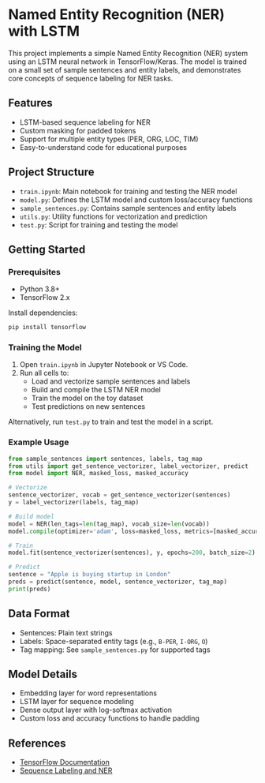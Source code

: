# Named Entity Recognition (NER) with LSTM

This project implements a simple Named Entity Recognition (NER) system using an LSTM neural network in TensorFlow/Keras. The model is trained on a small set of sample sentences and entity labels, and demonstrates core concepts of sequence labeling for NER tasks.

## Features

- LSTM-based sequence labeling for NER
- Custom masking for padded tokens
- Support for multiple entity types (PER, ORG, LOC, TIM)
- Easy-to-understand code for educational purposes

## Project Structure

- `train.ipynb`: Main notebook for training and testing the NER model
- `model.py`: Defines the LSTM model and custom loss/accuracy functions
- `sample_sentences.py`: Contains sample sentences and entity labels
- `utils.py`: Utility functions for vectorization and prediction
- `test.py`: Script for training and testing the model

## Getting Started

### Prerequisites

- Python 3.8+
- TensorFlow 2.x

Install dependencies:

```bash
pip install tensorflow
```

### Training the Model

1. Open `train.ipynb` in Jupyter Notebook or VS Code.
2. Run all cells to:
   - Load and vectorize sample sentences and labels
   - Build and compile the LSTM NER model
   - Train the model on the toy dataset
   - Test predictions on new sentences

Alternatively, run `test.py` to train and test the model in a script.

### Example Usage

```python
from sample_sentences import sentences, labels, tag_map
from utils import get_sentence_vectorizer, label_vectorizer, predict
from model import NER, masked_loss, masked_accuracy

# Vectorize
sentence_vectorizer, vocab = get_sentence_vectorizer(sentences)
y = label_vectorizer(labels, tag_map)

# Build model
model = NER(len_tags=len(tag_map), vocab_size=len(vocab))
model.compile(optimizer='adam', loss=masked_loss, metrics=[masked_accuracy])

# Train
model.fit(sentence_vectorizer(sentences), y, epochs=200, batch_size=2)

# Predict
sentence = "Apple is buying startup in London"
preds = predict(sentence, model, sentence_vectorizer, tag_map)
print(preds)
```

## Data Format

- Sentences: Plain text strings
- Labels: Space-separated entity tags (e.g., `B-PER`, `I-ORG`, `O`)
- Tag mapping: See `sample_sentences.py` for supported tags

## Model Details

- Embedding layer for word representations
- LSTM layer for sequence modeling
- Dense output layer with log-softmax activation
- Custom loss and accuracy functions to handle padding

## References

- [TensorFlow Documentation](https://www.tensorflow.org/)
- [Sequence Labeling and NER](https://nlp.stanford.edu/software/CRF-NER.html)
